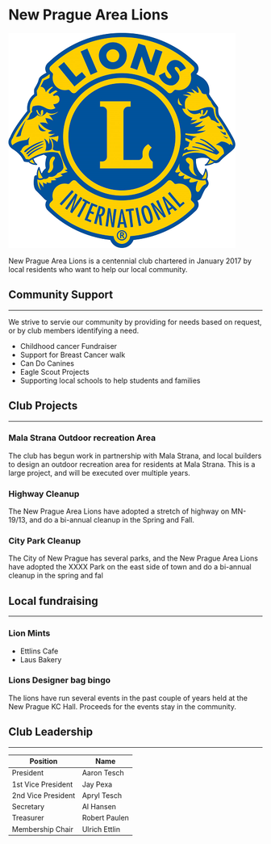 # New Prague Area Lions

![](images/lionlogo_2c.png)

<!-- <img src="images/lionlogo_2c.jpg" height="250: width="250" /> -->

New Prague Area Lions is a centennial club chartered in January 2017 by local residents who want to help our local community.

## Community Support
---

We strive to servie our community by providing for needs based on request, or by club members identifying a need.
- Childhood cancer Fundraiser
- Support for Breast Cancer walk
- Can Do Canines
- Eagle Scout Projects
- Supporting local schools to help students and families

## Club Projects
---

### Mala Strana Outdoor recreation Area
The club has begun work in partnership with Mala Strana, and local builders to design an outdoor recreation area for residents at Mala Strana.  This is a large project, and will be executed over multiple years.

### Highway Cleanup

The New Prague Area Lions have adopted a stretch of highway on MN-19/13, and do a bi-annual cleanup in the Spring and Fall. 

### City Park Cleanup

The City of New Prague has several parks, and the New Prague Area Lions have adopted the XXXX Park on the east side of town and do a bi-annual cleanup in the spring and fal

## Local fundraising
---

### Lion Mints
- Ettlins Cafe
- Laus Bakery 

### Lions Designer bag bingo
The lions have run several events in the past couple of years held at the New Prague KC Hall.  Proceeds for the events stay in the community.

## Club Leadership
---

| Position | Name |
| --------- | ------------ |
| President | Aaron Tesch |
| 1st Vice President | Jay Pexa |
| 2nd Vice President | Apryl Tesch |
| Secretary | Al Hansen |
| Treasurer | Robert Paulen |
| Membership Chair | Ulrich Ettlin |
